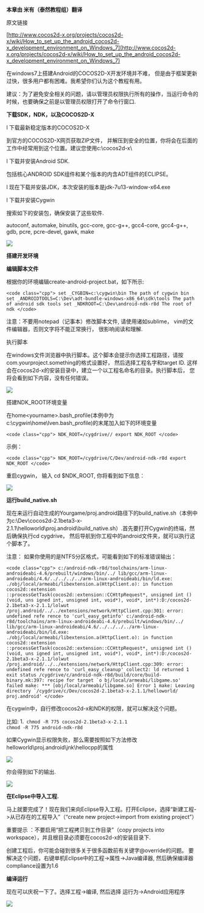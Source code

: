 **本章由 米有（泰然教程组）翻译**

原文链接

[http://www.cocos2d-x.org/projects/cocos2d-x/wiki/How_to_set_up_the_android_cocos2d-x_development_environment_on_Windows_7](http://www.cocos2d-x.org/projects/cocos2d-x/wiki/How_to_set_up_the_android_cocos2d-x_development_environment_on_Windows_7)

在windows7上搭建Android的COCOS2D-X开发环境并不难， 但是由于框架更新过快，很多用户都有困难。我希望你们认为这个教程有用。

建议：为了避免安全相关的问题，请以管理员权限执行所有的操作，当运行命令的时候，也要确保之前是以管理员权限打开了命令行窗口.

**下载SDK，NDK，以及COCOS2D-X**

l  下载最新稳定版本的COCOS2D-X

到官方的COCOS2D-X网页获取ZIP文件， 并解压到安全的位置，你将会在后面的工作中经常用到这个位置。建议您使用c:\cocos2d-x\

l  下载并安装Android SDK.

包括核心ANDROID SDK组件和某个版本的内含ADT组件的ECLIPSE。

l  现在下载并安装JDK，本次安装的版本是jdk-7u13-window-x64.exe

l  下载并安装Cygwin

搜索如下的安装包，确保安装了这些软件.

autoconf, automake, binutils, gcc-core, gcc-g++, gcc4-core, gcc4-g++, gdb, pcre, pcre-devel, gawk, make


![](./res/060333V6U.png)


**搭建开发环境**

**编辑脚本文件**

 

根据你的环境编辑create-android-project.bat，如下所示:

	<code class="cpp"> set _CYGBIN=c:\cygwin\bin The path of cygwin bin set _ANDROIDTOOLS=C:\Dev\adt-bundle-windows-x86_64\sdk\tools The path of android sdk tools set _NDKROOT=C:\Dev\android-ndk-r8d The root of ndk </code>


注意：不要用notepad（记事本）修改脚本文件, 请使用诸如sublime， vim的文件编辑器，否则文字将不能正常换行， 很影响阅读和理解.

执行脚本

在windows文件浏览器中执行脚本。这个脚本会提示你选择工程路径，请按com.yourproject.something的格式设置好， 然后选择工程名字和target ID. 这样会在cocos2d-x的安装目录中，建立一个以工程名命名的目录。执行脚本后， 您将会看到如下内容，没有任何错误。

![](../res/060334dOH.png)

搭建NDK_ROOT环境变量

在home\<yourname>\.bash_profile(本例中为c:\cygwin\home\Iven\.bash_profile)的末尾加入如下的环境变量

	<code class="cpp"> NDK_ROOT=/cygdrive// export NDK_ROOT </code>


示例：

	<code class="cpp"> NDK_ROOT=/cygdrive/C/Dev/android-ndk-r8d export NDK_ROOT </code>


重启cygwin， 输入 cd $NDK_ROOT, 你将看到如下信息：

![](./res/060335SDP.png)

 

**运行build_native.sh**

现在来运行自动生成的Yourgame/proj.android路径下的build_native.sh（本例中为c:\Dev\cocos2d-2.1beta3-x-2.1.1\helloworld\proj.android\build_native.sh）.首先要打开Cygwin的终端，然后确保执行cd cygdrive， 然后导航到你工程中的android文件夹，就可以执行这个脚本了。

注意： 如果你使用的是NTFS分区格式，可能看到如下的标准错误输出：

	<code class="cpp"> c:/android-ndk-r8d/toolchains/arm-linux-androideabi-4.6/prebuilt/windows/bin/../ lib/gcc/arm-linux-androideabi/4.6/../../../../arm-linux-androideabi/bin/ld.exe: ./obj/local/armeabi/libextension.a(HttpClient.o): in function cocos2d::extension ::processGetTask(cocos2d::extension::CCHttpRequest*, unsigned int ()(void, uns igned int, unsigned int, void*), void*, int*):D:/cocos2d-2.1beta3-x-2.1.1/lolwut /proj.android/../../extensions/network/HttpClient.cpp:301: error: undefined refe rence to 'curl_easy_getinfo' c:/android-ndk-r8d/toolchains/arm-linux-androideabi-4.6/prebuilt/windows/bin/../ lib/gcc/arm-linux-androideabi/4.6/../../../../arm-linux-androideabi/bin/ld.exe: ./obj/local/armeabi/libextension.a(HttpClient.o): in function cocos2d::extension ::processGetTask(cocos2d::extension::CCHttpRequest*, unsigned int ()(void, uns igned int, unsigned int, void*), void*, int*):D:/cocos2d-2.1beta3-x-2.1.1/lolwut /proj.android/../../extensions/network/HttpClient.cpp:309: error: undefined refe rence to 'curl_easy_cleanup' collect2: ld returned 1 exit status /cygdrive/c/android-ndk-r8d/build/core/build-binary.mk:397: recipe for target `o bj/local/armeabi/libgame.so' failed make: *** [obj/local/armeabi/libgame.so] Error 1 make: Leaving directory `/cygdrive/c/Dev/cocos2d-2.1beta3-x-2.1.1/helloworld/ proj.android' </code>


 

在cygwin中，自行修改cocos2d-x和NDK的权限，就可以解决这个问题。

比如:
1.<code class="cpp"> chmod -R 775 cocos2d-2.1beta3-x-2.1.1 chmod -R 775 android-ndk-r8d </code>


如果Cygwin显示权限失败，那么需要按照如下方法修改  helloworld\proj.android\jnk\hellocpp的属性

![](./res/060338r2V.png)

你会得到如下的输出.

![](./res/060340rfn.png)

 

**在Eclipse中导入工程.**

马上就要完成了！现在我们来向Eclipse导入工程。打开Eclipse，选择“新建工程->从已存在的工程导入”（“create new project->import from existing project”）

重要提示 ：不要启用“把工程拷贝到工作目录”（copy projects into workspace），并且根目录必须要在cocos2d-x的安装目录下.

创建工程后，你可能会碰到很多关于很多函数前有关键字@override的问题。 要解决这个问题，右键单机Eclipse中的工程->属性->Java编译器, 然后确保编译器compliance设置为1.6

**编译运行**

现在可以庆祝一下了。选择工程->编译, 然后选择 运行为->Android应用程序

![](./res/060341gpM.jpg)

 
